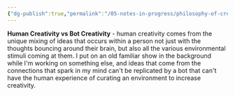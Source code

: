 ```yaml
---
{"dg-publish":true,"permalink":"/05-notes-in-progress/philosophy-of-creativity/"}
---
```


**Human Creativity vs Bot Creativity** - human creativity comes from the unique mixing of ideas that occurs within a person not just with the thoughts bouncing around their brain, but also all the various environmental stimuli coming at them.  I put on an old familiar show in the background while I'm working on something else, and ideas that come from the connections that spark in my mind can't be replicated by a bot that can't have the human experience of curating an environment to increase creativity.